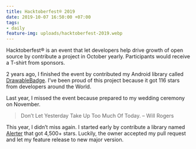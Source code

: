 ```yaml
---
title: Hacktoberfest® 2019
date: 2019-10-07 16:50:00 +07:00
tags:
- daily
feature-img: uploads/hacktoberfest-2019.webp
---
```


Hacktoberfest® is an event that let developers help drive growth of open source by contribute a project in October yearly. Participants would receive a T-shirt from sponsors.

2 years ago, I finished the event by contributed my Android library called [DrawableBadge](https://github.com/minibugdev/DrawableBadge). I’ve been proud of this project because it got 116 stars from developers around the World.

Last year, I missed the event because prepared to my wedding ceremony on November.

> Don’t Let Yesterday Take Up Too Much Of Today. – Will Rogers

This year, I didn’t miss again. I started early by contribute a library named [Alerter](https://github.com/Tapadoo/Alerter) that got 4,500+ stars. Luckily, the owner accepted my pull request and let my feature release to new major version.